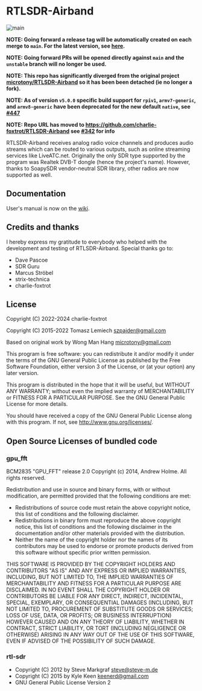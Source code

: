 # RTLSDR-Airband

![main](https://github.com/charlie-foxtrot/RTLSDR-Airband/actions/workflows/build.yml/badge.svg?branch=main)

**NOTE: Going forward a release tag will be automatically created on each merge to `main`.  For the latest version, see [here](https://github.com/charlie-foxtrot/RTLSDR-Airband/releases/latest).**

**NOTE: Going forward PRs will be opened directly against `main` and the `unstable` branch will no longer be used.**

**NOTE: This repo has significantly diverged from the original project [microtony/RTLSDR-Airband](https://github.com/microtony/RTLSDR-Airband) so it has been been detached (ie no longer a fork).**

**NOTE: As of version `v5.0.0` specific build support for `rpiv1`, `armv7-generic`, and `armv8-generic` have been deprecated for the new default `native`, see [#447](https://github.com/charlie-foxtrot/RTLSDR-Airband/discussions/447)**

**NOTE: Repo URL has moved to https://github.com/charlie-foxtrot/RTLSDR-Airband see [#342](https://github.com/charlie-foxtrot/RTLSDR-Airband/discussions/342) for info**


RTLSDR-Airband receives analog radio voice channels and produces
audio streams which can be routed to various outputs, such as online
streaming services like LiveATC.net. Originally the only SDR type
supported by the program was Realtek DVB-T dongle (hence the project's
name). However, thanks to SoapySDR vendor-neutral SDR library, other
radios are now supported as well.

## Documentation

User's manual is now on the [wiki](https://github.com/charlie-foxtrot/RTLSDR-Airband/wiki).

## Credits and thanks

I hereby express my gratitude to everybody who helped with the development and testing
of RTLSDR-Airband. Special thanks go to:

* Dave Pascoe
* SDR Guru
* Marcus Ströbel
* strix-technica
* charlie-foxtrot

## License

Copyright (C) 2022-2024 charlie-foxtrot

Copyright (C) 2015-2022 Tomasz Lemiech <szpajder@gmail.com>

Based on original work by Wong Man Hang <microtony@gmail.com>

This program is free software: you can redistribute it and/or modify
it under the terms of the GNU General Public License as published by
the Free Software Foundation, either version 3 of the License, or
(at your option) any later version.

This program is distributed in the hope that it will be useful,
but WITHOUT ANY WARRANTY; without even the implied warranty of
MERCHANTABILITY or FITNESS FOR A PARTICULAR PURPOSE.  See the
GNU General Public License for more details.

You should have received a copy of the GNU General Public License
along with this program.  If not, see <http://www.gnu.org/licenses/>.

## Open Source Licenses of bundled code

### gpu_fft

BCM2835 "GPU_FFT" release 2.0
Copyright (c) 2014, Andrew Holme.
All rights reserved.

Redistribution and use in source and binary forms, with or without
modification, are permitted provided that the following conditions are met:

* Redistributions of source code must retain the above copyright
  notice, this list of conditions and the following disclaimer.
* Redistributions in binary form must reproduce the above copyright
  notice, this list of conditions and the following disclaimer in the
  documentation and/or other materials provided with the distribution.
* Neither the name of the copyright holder nor the
  names of its contributors may be used to endorse or promote products
  derived from this software without specific prior written permission.

THIS SOFTWARE IS PROVIDED BY THE COPYRIGHT HOLDERS AND CONTRIBUTORS "AS IS" AND
ANY EXPRESS OR IMPLIED WARRANTIES, INCLUDING, BUT NOT LIMITED TO, THE IMPLIED
WARRANTIES OF MERCHANTABILITY AND FITNESS FOR A PARTICULAR PURPOSE ARE
DISCLAIMED. IN NO EVENT SHALL THE COPYRIGHT HOLDER OR CONTRIBUTORS BE LIABLE FOR ANY
DIRECT, INDIRECT, INCIDENTAL, SPECIAL, EXEMPLARY, OR CONSEQUENTIAL DAMAGES
(INCLUDING, BUT NOT LIMITED TO, PROCUREMENT OF SUBSTITUTE GOODS OR SERVICES;
LOSS OF USE, DATA, OR PROFITS; OR BUSINESS INTERRUPTION) HOWEVER CAUSED AND
ON ANY THEORY OF LIABILITY, WHETHER IN CONTRACT, STRICT LIABILITY, OR TORT
(INCLUDING NEGLIGENCE OR OTHERWISE) ARISING IN ANY WAY OUT OF THE USE OF THIS
SOFTWARE, EVEN IF ADVISED OF THE POSSIBILITY OF SUCH DAMAGE.

### rtl-sdr

* Copyright (C) 2012 by Steve Markgraf <steve@steve-m.de>
* Copyright (C) 2015 by Kyle Keen <keenerd@gmail.com>
* GNU General Public License Version 2

